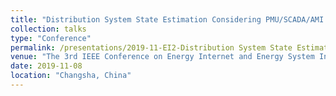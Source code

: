 ```yaml
---
title: "Distribution System State Estimation Considering PMU/SCADA/AMI Measurements"
collection: talks
type: "Conference"
permalink: /presentations/2019-11-EI2-Distribution System State Estimation Considering PMU/SCADA/AMI Measurements
venue: "The 3rd IEEE Conference on Energy Internet and Energy System Integration"
date: 2019-11-08
location: "Changsha, China"
---
```

